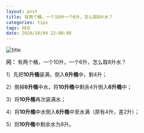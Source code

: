 ```yaml
---
layout: post
title: 有两个桶，一个10升一个6升，怎么取8升水？
categories: tips 
tags: 辩论
date: 2020/10/04 22:00:00
---
```


![title](https://image.sideproject.cn/titlex/titlex_098.jpg)

**问：** 有两个桶，一个10升，一个6升，怎么取8升水？

1）先把**10升桶**装满，倒入**6升桶**中，剩4升；

2）倒掉**6升桶**中水，将**10升桶**中剩余4升倒入**6升桶**中；

3）将**10升桶**再次装满水；

4）将**10升桶**中水倒入**6升桶**中至水满（原有4升，差2升）；

5）则**10升桶**中剩余水为8升。
